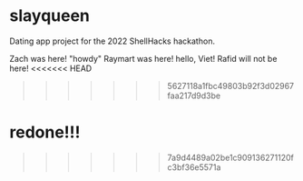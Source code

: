 # slayqueen
Dating app project for the 2022 ShellHacks hackathon.

Zach was here!
"howdy"
Raymart was here!
hello, Viet!
Rafid will not be here! 
<<<<<<< HEAD

>>>>>>> 5627118a1fbc49803b92f3d02967faa217d9d3be

redone!!!
=======
>>>>>>> 7a9d4489a02be1c909136271120fc3bf36e5571a
